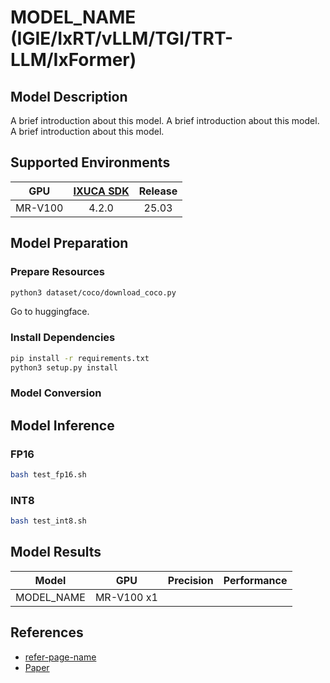# MODEL_NAME (IGIE/IxRT/vLLM/TGI/TRT-LLM/IxFormer)

## Model Description

A brief introduction about this model.
A brief introduction about this model.
A brief introduction about this model.

## Supported Environments

| GPU    | [IXUCA SDK](https://gitee.com/deep-spark/deepspark#%E5%A4%A9%E6%95%B0%E6%99%BA%E7%AE%97%E8%BD%AF%E4%BB%B6%E6%A0%88-ixuca) | Release |
| :----: | :----: | :----: |
| MR-V100 | 4.2.0     |  25.03  |

## Model Preparation

### Prepare Resources

```bash
python3 dataset/coco/download_coco.py
```

Go to huggingface.

### Install Dependencies

```bash
pip install -r requirements.txt
python3 setup.py install
```

### Model Conversion

## Model Inference

### FP16

```bash
bash test_fp16.sh
```

### INT8

```bash
bash test_int8.sh
```

## Model Results

| Model      | GPU        | Precision | Performance |
|------------|------------|-----------|-------------|
| MODEL_NAME | MR-V100 x1 |           |             |

## References

- [refer-page-name](https://refer-links)
- [Paper](Paper_link)
